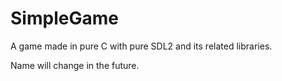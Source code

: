 # SimpleGame

A game made in pure C with pure SDL2 and its related libraries.

Name will change in the future.
